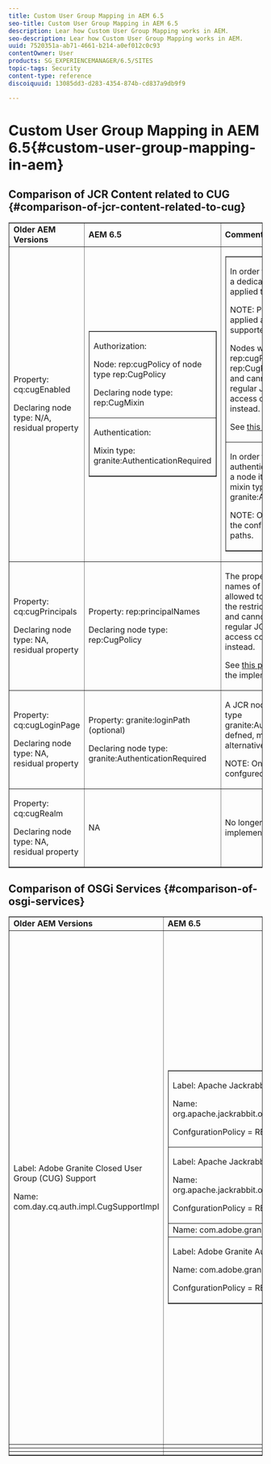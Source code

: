 ```yaml
---
title: Custom User Group Mapping in AEM 6.5
seo-title: Custom User Group Mapping in AEM 6.5
description: Lear how Custom User Group Mapping works in AEM.
seo-description: Lear how Custom User Group Mapping works in AEM.
uuid: 7520351a-ab71-4661-b214-a0ef012c0c93
contentOwner: User
products: SG_EXPERIENCEMANAGER/6.5/SITES
topic-tags: Security
content-type: reference
discoiquuid: 13085dd3-d283-4354-874b-cd837a9db9f9

---
```


# Custom User Group Mapping in AEM 6.5{#custom-user-group-mapping-in-aem}

## Comparison of JCR Content related to CUG {#comparison-of-jcr-content-related-to-cug}

<table border="1" cellpadding="1" cellspacing="0" width="100%"> 
 <tbody> 
  <tr> 
   <td><strong>Older AEM Versions</strong></td> 
   <td><strong>AEM 6.5</strong></td> 
   <td><strong>Comments</strong></td> 
  </tr> 
  <tr> 
   <td><p>Property: cq:cugEnabled</p> <p>Declaring node type: N/A, residual property</p> </td> 
   <td> 
    <table border="1" cellpadding="1" cellspacing="0" width="100%"> 
     <tbody> 
      <tr> 
       <td><p>Authorization:</p> <p>Node: rep:cugPolicy of node type rep:CugPolicy</p> <p>Declaring node type: rep:CugMixin</p> <p> </p> <p> </p> <p> </p> </td> 
      </tr> 
      <tr> 
       <td><p>Authentication:</p> <p>Mixin type: granite:AuthenticationRequired</p> </td> 
      </tr> 
     </tbody> 
    </table> </td> 
   <td> 
    <table border="1" cellpadding="1" cellspacing="0" width="100%"> 
     <tbody> 
      <tr> 
       <td><p>In order to restrict read access a dedicated CUG policy is applied to the target node.</p> <p>NOTE: Policies can only be applied at the configured supported paths.</p> <p>Nodes with name rep:cugPolicy and type rep:CugPolicy are protected and cannot be written using regular JCR API calls; use JCR access control management instead.</p> <p>See <a href="http://jackrabbit.apache.org/oak/docs/security/authorization/cug.html" target="_blank">this page</a> for more info.</p> </td> 
      </tr> 
      <tr> 
       <td><p>In order to enforce authentication requirement on a node it is sufcient to add the mixin type granite:AuthenticationRequired.</p> <p>NOTE: Only respected below the configured supported paths.</p> </td> 
      </tr> 
     </tbody> 
    </table> </td> 
  </tr> 
  <tr> 
   <td><p>Property: cq:cugPrincipals</p> <p>Declaring node type: NA, residual property</p> </td> 
   <td><p>Property: rep:principalNames</p> <p>Declaring node type: rep:CugPolicy</p> </td> 
   <td><p>The property containing the names of those principals that are allowed to read the content below the restricted CUG is protected and cannot be written using regular JCR API calls; use JCR access control management instead.</p> <p>See <a href="http://svn.apache.org/repos/asf/jackrabbit/trunk/jackrabbitapi/src/main/java/org/apache/jackrabbit/api/security/authorization/PrincipalSetPolicy.java" target="_blank">this page</a> for more details on the implementation.</p> </td> 
  </tr> 
  <tr> 
   <td><p>Property: cq:cugLoginPage</p> <p>Declaring node type: NA, residual property</p> </td> 
   <td><p>Property: granite:loginPath (optional)</p> <p>Declaring node type: granite:AuthenticationRequired</p> </td> 
   <td><p>A JCR node that has the mixin type granite:AuthenticationRequired defned, may optionally defne an alternative login path.</p> <p>NOTE: Only respected below the confgured supported paths.</p> </td> 
  </tr> 
  <tr> 
   <td><p>Property: cq:cugRealm</p> <p>Declaring node type: NA, residual property</p> </td> 
   <td>NA</td> 
   <td>No longer supported with the new implementation.</td> 
  </tr> 
 </tbody> 
</table>

## Comparison of OSGi Services {#comparison-of-osgi-services}

<table border="1" cellpadding="1" cellspacing="0" width="100%"> 
 <tbody> 
  <tr> 
   <td><strong>Older AEM Versions</strong></td> 
   <td><strong>AEM 6.5</strong></td> 
   <td><strong>Comments</strong></td> 
  </tr> 
  <tr> 
   <td><p>Label: Adobe Granite Closed User Group (CUG) Support</p> <p>Name: com.day.cq.auth.impl.CugSupportImpl</p> </td> 
   <td> 
    <table border="1" cellpadding="1" cellspacing="0" width="100%"> 
     <tbody> 
      <tr> 
       <td><p>Label: Apache Jackrabbit Oak CUG Configuration</p> <p>Name: org.apache.jackrabbit.oak.spi.security.authorization.cug.impl.CugConfiguration</p> <p>ConfgurationPolicy = REQUIRED</p> </td> 
      </tr> 
      <tr> 
       <td><p>Label: Apache Jackrabbit Oak CUG Exclude List</p> <p>Name: org.apache.jackrabbit.oak.spi.security.authorization.cug.impl.CugExcludeImpl</p> <p>ConfgurationPolicy = REQUIRED</p> <p> </p> <p> </p> <p> </p> <p> </p> </td> 
      </tr> 
      <tr> 
       <td>Name: com.adobe.granite.auth.requirement.impl.RequirementService</td> 
      </tr> 
      <tr> 
       <td><p>Label: Adobe Granite Authentication Requirement and Login Path Handler</p> <p>Name: com.adobe.granite.auth.requirement.impl.DefaultRequirementHandler</p> <p>ConfgurationPolicy = REQUIRED</p> </td> 
      </tr> 
     </tbody> 
    </table> </td> 
   <td> 
    <table border="1" cellpadding="1" cellspacing="0" width="100%"> 
     <tbody> 
      <tr> 
       <td>Configuration of the CUG authorization and enable/disable the evaluation.</td> 
      </tr> 
      <tr> 
       <td><p>Service to configure exclusion list of principals which should not be afected by the CUG authorization.</p> <p>NOTE: If the CugExcludeImpl is not configured, the CugConfguration will fallback to the default.</p> <p>It is possible to plug a custom CugExclude implementation in case of special needs.</p> </td> 
      </tr> 
      <tr> 
       <td>OSGi component implementing LoginPathProvider that exposes a matching login path to the LoginSelectorHandler. It has a mandatory reference to a RequirementHandler which is used to register the observer that listens to changed auth requirements stored in the content by the means of the granite:AuthenticationRequired mixin type. </td> 
      </tr> 
      <tr> 
       <td><p>OSGi component implementing RequirementHandler that notifes the SlingAuthenticator about changes to authrequirements.</p> <p>As confguration policy for this component is REQUIRE it will only be activated if a set of supported paths is specifed.</p> <p>Enabling the service will launch the RequirementService.</p> </td> 
      </tr> 
     </tbody> 
    </table> </td> 
  </tr> 
  <tr> 
   <td> </td> 
   <td> </td> 
   <td> </td> 
  </tr> 
  <tr> 
   <td> </td> 
   <td> </td> 
   <td> </td> 
  </tr> 
  <tr> 
   <td> </td> 
   <td> </td> 
   <td> </td> 
  </tr> 
 </tbody> 
</table>

